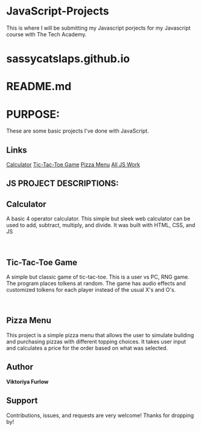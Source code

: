 # JavaScript-Projects

This is where I will be submitting my Javascript porjects for my Javascript course with The Tech Academy.
# sassycatslaps.github.io

# README.md

<h1>PURPOSE:</h1>

<p>These are some basic projects I've done with JavaScript.</p>

## Links

[Calculator](https://github.com/SassyCatSlaps/JavaScript-Projects/tree/main/Calculator)
[Tic-Tac-Toe Game](https://github.com/SassyCatSlaps/JavaScript-Projects/tree/main/Basic%20JavaScript%20Projects/JS%20Practice/JavaScript%20Projects/TicTacToe)
[Pizza Menu](https://github.com/SassyCatSlaps/JavaScript-Projects/tree/main/Basic%20JavaScript%20Projects/JS%20Practice/JavaScript%20Projects/Pizza_Project)
[All JS Work](https://github.com/SassyCatSlaps/JavaScript-Projects)

<!--  Screenshots | screen shots coming soon -->


## JS PROJECT DESCRIPTIONS:

<h2>Calculator</h2>

<p>A basic 4 operator calculator. This simple but sleek web calculator can be used to add, subtract, multiply, and divide. It was built with HTML, CSS, and JS</p>

<br>

<h2>Tic-Tac-Toe Game</h2>

<p>A simple but classic game of tic-tac-toe. This is a user vs PC, RNG game. The program places tolkens at random. The game has audio effects and customized tolkens for each player instead of the usual X's and O's.</p>

<br>

<h2>Pizza Menu</h2>

<p>This project is a simple pizza menu that allows the user to simulate building and purchasing pizzas with different topping choices. It takes user input and calculates a price for the order based on what was selected.</p>

## Author

**Viktoriya Furlow**

## Support

Contributions, issues, and requests are very welcome!
Thanks for dropping by!
